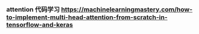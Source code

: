### attention 代码学习 https://machinelearningmastery.com/how-to-implement-multi-head-attention-from-scratch-in-tensorflow-and-keras
